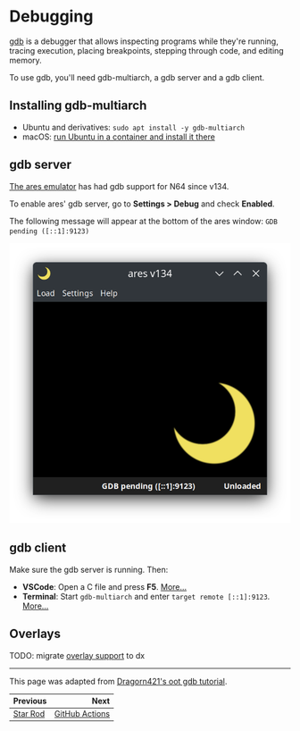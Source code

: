 # Debugging

[gdb] is a debugger that allows inspecting programs while they're running, tracing execution, placing breakpoints, stepping through code, and editing memory.

To use gdb, you'll need gdb-multiarch, a gdb server and a gdb client.

## Installing gdb-multiarch

- Ubuntu and derivatives: `sudo apt install -y gdb-multiarch`
- macOS: [run Ubuntu in a container and install it there](https://github.com/l2iterative/gdb0/blob/main/gdb_macOS_arm.md)

## gdb server

[The ares emulator][ares] has had gdb support for N64 since v134.

To enable ares' gdb server, go to **Settings > Debug** and check **Enabled**.

The following message will appear at the bottom of the ares window: `GDB pending ([::1]:9123)`

![](https://github.com/Dragorn421/z64-romhack-tutorials/raw/master/debugging/gdb/media/ares_gdb_pending.png)

## gdb client

Make sure the gdb server is running. Then:

- **VSCode**: Open a C file and press **F5**. [More...](https://github.com/Dragorn421/z64-romhack-tutorials/blob/master/debugging/gdb/vscode.md#running)
- **Terminal**: Start `gdb-multiarch` and enter `target remote [::1]:9123`. [More...](https://github.com/Dragorn421/z64-romhack-tutorials/blob/master/debugging/gdb/terminal.md#connect-to-the-gdb-server)

## Overlays

TODO: migrate [overlay support](https://github.com/Dragorn421/z64-romhack-tutorials/blob/master/debugging/gdb/gdb_and_z64_overlays.md) to dx

[gdb]: https://sourceware.org/gdb/
[ares]: https://ares-emu.net/

---

This page was adapted from [Dragorn421's oot gdb tutorial](https://github.com/Dragorn421/z64-romhack-tutorials/blob/master/debugging/gdb/index.md).

<div class="section_buttons">

| Previous                     | Next                                 |
|:-----------------------------|-------------------------------------:|
|[Star Rod](manual/star-rod.md)|[GitHub Actions](manual/gh-actions.md)|

</div>
